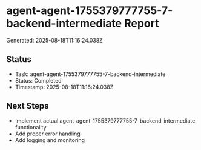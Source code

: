 # agent-agent-1755379777755-7-backend-intermediate Report

Generated: 2025-08-18T11:16:24.038Z

## Status
- Task: agent-agent-1755379777755-7-backend-intermediate
- Status: Completed
- Timestamp: 2025-08-18T11:16:24.038Z

## Next Steps
- Implement actual agent-agent-1755379777755-7-backend-intermediate functionality
- Add proper error handling
- Add logging and monitoring
